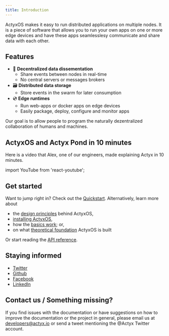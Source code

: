 ```yaml
---
title: Introduction
---
```


ActyxOS makes it easy to run distributed applications on multiple nodes. It is a piece of software that allows you to run your own apps on one or more edge devices and have these apps seamlesslesy communicate and share data with each other.

## Features

- 💌 **Decentralized data dissementation**
  - Share events between nodes in real-time
  - No central servers or messages brokers
- 🗃 **Distributed data storage**
  - Store events in the swarm for later consumption
- 💿 **Edge runtimes**
  - Run web-apps or docker apps on edge devices
  - Easily package, deploy, configure and monitor apps

Our goal is to allow people to program the naturally dezentralized collaboration of humans and machines.

## ActyxOS and Actyx Pond in 10 minutes

Here is a video that Alex, one of our engineers, made explaining Actyx in 10 minutes.

import YouTube from 'react-youtube';

<div className="embedded-yt-wrapper">
<YouTube
  videoId="T36Gsae9woo"
  className="embedded-yt-iframe"
  opts={{
    playerVars: { autoplay: 0 },
  }}
/>
</div>

## Get started

Want to jump right in? Check out the [Quickstart](../quickstart.md). Alternatively, learn more about

- the [design principles](design-principles.md) behind ActyxOS,
- [installing ActyxOS](getting-started/installation.md),
- how the [basics work](guides/swarms); or,
- on what [theoretical foundation](theoretical-foundation/distributed-systems.md) ActyxOS is built

Or start reading the [API reference](api/event-service.md).

## Staying informed

- [Twitter](https://twitter.com/actyx)
- [Github](https://github.com/actyx)
- [Facebook](https://www.facebook.com/actyx/)
- [LinkedIn](https://www.linkedin.com/company/actyx/)

## Contact us / Something missing?

If you find issues with the documentation or have suggestions on how to improve the documentation or the project in general, please email us at developers@actyx.io or send a tweet mentioning the @Actyx Twitter account.
